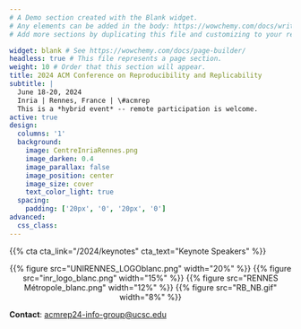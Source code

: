 ```yaml
---
# A Demo section created with the Blank widget.
# Any elements can be added in the body: https://wowchemy.com/docs/writing-markdown-latex/
# Add more sections by duplicating this file and customizing to your requirements.

widget: blank # See https://wowchemy.com/docs/page-builder/
headless: true # This file represents a page section.
weight: 10 # Order that this section will appear.
title: 2024 ACM Conference on Reproducibility and Replicability
subtitle: |
  June 18-20, 2024  
  Inria | Rennes, France | \#acmrep  
  This is a *hybrid event* -- remote participation is welcome.
active: true
design:
  columns: '1'
  background:
    image: CentreInriaRennes.png
    image_darken: 0.4
    image_parallax: false
    image_position: center
    image_size: cover
    text_color_light: true
  spacing:
    padding: ['20px', '0', '20px', '0']
advanced:
  css_class: 
---
```


{{% cta cta_link="/2024/keynotes" cta_text="Keynote Speakers" %}}

<center>

{{% figure src="UNIRENNES_LOGOblanc.png" width="20%" %}}
{{% figure src="inr_logo_blanc.png" width="15%" %}}
{{% figure src="RENNES Métropole_blanc.png" width="12%" %}}
{{% figure src="RB_NB.gif" width="8%" %}}

</center>

**Contact**: [acmrep24-info-group@ucsc.edu](mailto:acmrep24-info-group@ucsc.edu)



